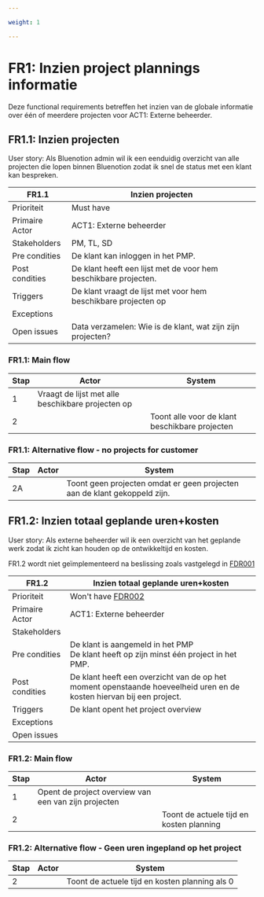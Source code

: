 ```yaml
---

weight: 1

---
```


# FR1: Inzien project plannings informatie

Deze functional requirements betreffen het inzien van de globale informatie over één of meerdere projecten voor ACT1: Externe beheerder.

## FR1.1: Inzien projecten

User story: Als Bluenotion admin wil ik een eenduidig overzicht van alle projecten die lopen binnen Bluenotion zodat ik snel de status met een klant kan bespreken.

| FR1.1 | Inzien projecten  |
|---|---|
| Prioriteit | Must have  |
| Primaire Actor | ACT1: Externe beheerder |
| Stakeholders | PM, TL, SD |
| Pre condities | De klant kan inloggen in het PMP. |
| Post condities | De klant heeft een lijst met de voor hem beschikbare projecten. |
| Triggers | De klant vraagt de lijst met voor hem beschikbare projecten op |
| Exceptions |  |
| Open issues | Data verzamelen: Wie is de klant, wat zijn zijn projecten? |

### FR1.1: Main flow

|Stap | Actor | System |
|---|---|---|
| 1 | Vraagt de lijst met alle beschikbare projecten op |  |
| 2 |  | Toont alle voor de klant beschikbare projecten |

### <a id=FR1.1></a>FR1.1: Alternative flow - no projects for customer

|Stap| Actor | System |
|---|---|---|
| 2A |  | Toont geen projecten omdat er geen projecten aan de klant gekoppeld zijn. |

## FR1.2: Inzien totaal geplande uren+kosten

User story: Als externe beheerder wil ik een overzicht van het geplande werk zodat ik zicht kan houden op de ontwikkeltijd en kosten.

FR1.2 wordt niet geïmplementeerd na beslissing zoals vastgelegd in [FDR001](../FDRs/FDR001-Tijd-en-kosten-niet-tonen.md)

| FR1.2 | Inzien totaal geplande uren+kosten  |
|---|---|
| Prioriteit | Won't have [FDR002](../FDRs/FDR002-Tenant-level-chat.md)  |
| Primaire Actor | ACT1: Externe beheerder |
| Stakeholders |  |
| Pre condities | De klant is aangemeld in het PMP </br> De klant heeft op zijn minst één project in het PMP. |
| Post condities | De klant heeft een overzicht van de op het moment openstaande hoeveelheid uren en de kosten hiervan bij een project.  |
| Triggers | De klant opent het project overview |
| Exceptions |  |
| Open issues |  |

### FR1.2: Main flow

|Stap | Actor | System |
|---|---|---|
| 1 | Opent de project overview van een van zijn projecten |  |
| 2 |  | Toont de actuele tijd en kosten planning |

### FR1.2: Alternative flow - Geen uren ingepland op het project

|Stap | Actor | System |
|---|---|---|
| 2 |  | Toont de actuele tijd en kosten planning als 0 |
